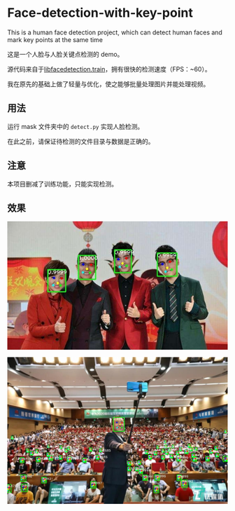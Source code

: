 # Face-detection-with-key-point
This is a human face detection project, which can detect human faces and mark key points at the same time

这是一个人脸与人脸关键点检测的 demo。

源代码来自于[libfacedetection.train](https://github.com/ShiqiYu/libfacedetection.train)，拥有很快的检测速度（FPS：~60）。

我在原先的基础上做了轻量与优化，使之能够批量处理图片并能处理视频。


## 用法<br>
运行 mask 文件夹中的 ```detect.py``` 实现人脸检测。

在此之前，请保证待检测的文件目录与数据是正确的。

## 注意<br>
本项目删减了训练功能，只能实现检测。

## 效果<br>
<p align="center">
	<img src="https://github.com/LeeWise9/Face-detection-with-key-point/blob/master/sample1.jpg" alt="Sample"  width="600">
</p>


<p align="center">
	<img src="https://github.com/LeeWise9/Face-detection-with-key-point/blob/master/sample0.jpg" alt="Sample"  width="600">
</p>
